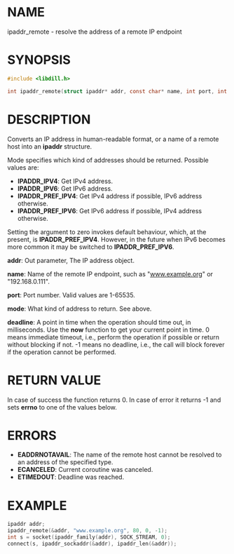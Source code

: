 # NAME

ipaddr_remote - resolve the address of a remote IP endpoint

# SYNOPSIS

```c
#include <libdill.h>

int ipaddr_remote(struct ipaddr* addr, const char* name, int port, int mode, int64_t deadline);
```

# DESCRIPTION

Converts an IP address in human-readable format, or a name of a
remote host into an **ipaddr** structure.

Mode specifies which kind of addresses should be returned. Possible
values are:

* **IPADDR_IPV4**: Get IPv4 address.
* **IPADDR_IPV6**: Get IPv6 address.
* **IPADDR_PREF_IPV4**: Get IPv4 address if possible, IPv6 address otherwise.
* **IPADDR_PREF_IPV6**: Get IPv6 address if possible, IPv4 address otherwise.

Setting the argument to zero invokes default behaviour, which, at the
present, is **IPADDR_PREF_IPV4**. However, in the future when IPv6 becomes
more common it may be switched to **IPADDR_PREF_IPV6**.

**addr**: Out parameter, The IP address object.

**name**: Name of the remote IP endpoint, such as "www.example.org" or "192.168.0.111".

**port**: Port number. Valid values are 1-65535.

**mode**: What kind of address to return. See above.

**deadline**: A point in time when the operation should time out, in milliseconds. Use the **now** function to get your current point in time. 0 means immediate timeout, i.e., perform the operation if possible or return without blocking if not. -1 means no deadline, i.e., the call will block forever if the operation cannot be performed.

# RETURN VALUE

In case of success the function returns 0. In case of error it returns -1 and sets **errno** to one of the values below.

# ERRORS

* **EADDRNOTAVAIL**: The name of the remote host cannot be resolved to an address of the specified type.
* **ECANCELED**: Current coroutine was canceled.
* **ETIMEDOUT**: Deadline was reached.

# EXAMPLE

```c
ipaddr addr;
ipaddr_remote(&addr, "www.example.org", 80, 0, -1);
int s = socket(ipaddr_family(addr), SOCK_STREAM, 0);
connect(s, ipaddr_sockaddr(&addr), ipaddr_len(&addr));
```
